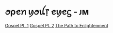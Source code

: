 <h1>ꪮρꫀꪀ ꪗꪮꪊ᥅ ꫀꪗꫀᦓ - ᴊᴍ</h1>

<a href="https://raw.githubusercontent.com/crackiechancv/eyeswideopen/fb4c3451f044e3ef09e18d2cb6e7dd7bc5f9c949/gospel1.png">Gospel Pt. 1</a>
<a href="https://raw.githubusercontent.com/crackiechancv/eyeswideopen/fb4c3451f044e3ef09e18d2cb6e7dd7bc5f9c949/gospel2.png">Gospel Pt. 2</a>
<a href="https://raw.githubusercontent.com/crackiechancv/eyeswideopen/fb4c3451f044e3ef09e18d2cb6e7dd7bc5f9c949/thepathtoenlightenment.png">The Path to Enlightenment</a>
